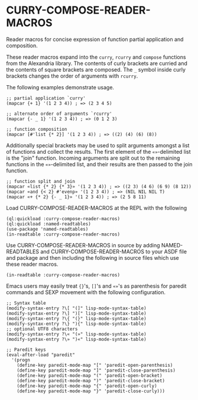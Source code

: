 # CURRY-COMPOSE-READER-MACROS

Reader macros for concise expression of function partial application
and composition.

These reader macros expand into the `curry`, `rcurry` and `compose`
functions from the Alexandria library.  The contents of curly brackets
are curried and the contents of square brackets are composed.  The `_`
symbol inside curly brackets changes the order of arguments with
`rcurry`.

The following examples demonstrate usage.

    ;; partial application `curry'
    (mapcar {+ 1} '(1 2 3 4)) ; => (2 3 4 5)

    ;; alternate order of arguments `rcurry'
    (mapcar {- _ 1} '(1 2 3 4)) ; => (0 1 2 3)

    ;; function composition
    (mapcar [#'list {* 2}] '(1 2 3 4)) ; => ((2) (4) (6) (8))

Additionally special brackets may be used to split arguments amongst a
list of functions and collect the results.  The first element of the
`«»`-delimited list is the "join" function.  Incoming arguments are
split out to the remaining functions in the `«»`-delimited list, and
their results are then passed to the join function.

    ;; function split and join
    (mapcar «list {* 2} {* 3}» '(1 2 3 4)) ; => ((2 3) (4 6) (6 9) (8 12))
    (mapcar «and {< 2} #'evenp» '(1 2 3 4)) ; => (NIL NIL NIL T)
    (mapcar «+ {* 2} {- _ 1}» '(1 2 3 4)) ; => (2 5 8 11)

Load CURRY-COMPOSE-READER-MACROS at the REPL with the following

    (ql:quickload :curry-compose-reader-macros)
    (ql:quickload :named-readtables)
    (use-package 'named-readtables)
    (in-readtable :curry-compose-reader-macros)

Use CURRY-COMPOSE-READER-MACROS in source by adding NAMED-READTABLES
and CURRY-COMPOSE-READER-MACROS to your ASDF file and package and then
including the following in source files which use these reader macros.

    (in-readtable :curry-compose-reader-macros)

Emacs users may easily treat `{}`'s, `[]`'s and `«»`'s as parenthesis
for paredit commands and SEXP movement with the following
configuration.

    ;; Syntax table
    (modify-syntax-entry ?\[ "(]" lisp-mode-syntax-table)
    (modify-syntax-entry ?\] ")[" lisp-mode-syntax-table)
    (modify-syntax-entry ?\{ "(}" lisp-mode-syntax-table)
    (modify-syntax-entry ?\} "){" lisp-mode-syntax-table)
    ;; optional UTF8 characters
    (modify-syntax-entry ?\« "(»" lisp-mode-syntax-table)
    (modify-syntax-entry ?\» ")«" lisp-mode-syntax-table)

    ;; Paredit keys
    (eval-after-load "paredit"
      '(progn
        (define-key paredit-mode-map "[" 'paredit-open-parenthesis)
        (define-key paredit-mode-map "]" 'paredit-close-parenthesis)
        (define-key paredit-mode-map "(" 'paredit-open-bracket)
        (define-key paredit-mode-map ")" 'paredit-close-bracket)
        (define-key paredit-mode-map "{" 'paredit-open-curly)
        (define-key paredit-mode-map "}" 'paredit-close-curly)))
